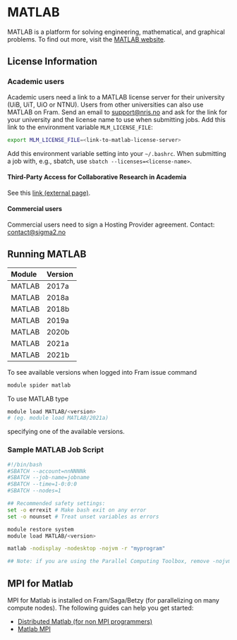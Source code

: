 # MATLAB

MATLAB is a platform for solving engineering, mathematical, and graphical
problems. To find out more, visit the [MATLAB
website](https://se.mathworks.com/help/matlab).

## License Information

### Academic users

Academic users need a link to a MATLAB license server for their university
(UiB, UiT, UiO or NTNU). Users from other universities can also use MATLAB on
Fram. Send an email to
<a href="mailto:support@nris.no?subject=Request for Matlab license link">
support@nris.no
</a>
and ask for the link for your university and the license name to use when
submitting jobs. Add this link to the environment variable `MLM_LICENSE_FILE`:

```bash
export MLM_LICENSE_FILE=<link-to-matlab-license-server>
```

Add this environment variable setting into your `~/.bashrc`.  When submitting
a job with, e.g., sbatch, use `sbatch --licenses=<license-name>`.


#### Third-Party Access for Collaborative Research in Academia
See this [link (external
page)](https://se.mathworks.com/support/collaborative-research-academia.html).

#### Commercial users
Commercial users need to sign a Hosting Provider agreement. Contact:
[contact@sigma2.no](mailto:contact@sigma2.no)

## Running MATLAB

| Module     | Version     |
| :------------- | :------------- |
| MATLAB |2017a|
| MATLAB |2018a|
| MATLAB |2018b|
| MATLAB |2019a|
| MATLAB |2020b|
| MATLAB |2021a|
| MATLAB |2021b|

To see available versions when logged into Fram issue command
```bash
module spider matlab
```
To use MATLAB type
```bash
module load MATLAB/<version>
# (eg. module load MATLAB/2021a)
```

specifying one of the available versions.

### Sample MATLAB Job Script
```bash
#!/bin/bash
#SBATCH --account=nnNNNNk
#SBATCH --job-name=jobname
#SBATCH --time=1-0:0:0
#SBATCH --nodes=1

## Recommended safety settings:
set -o errexit # Make bash exit on any error
set -o nounset # Treat unset variables as errors

module restore system
module load MATLAB/<version>

matlab -nodisplay -nodesktop -nojvm -r "myprogram"

## Note: if you are using the Parallel Computing Toolbox, remove -nojvm

```

## MPI for Matlab
MPI for Matlab is installed on Fram/Saga/Betzy (for parallelizing on many
compute nodes). The following guides can help you get started:
- [Distributed Matlab (for non MPI programmers)](https://www.hpc.ntnu.no/ntnu-hpc-group__trashed/matlab-for-hpc/distributed-matlab-using-mpi/)
- [Matlab MPI](https://www.hpc.ntnu.no/ntnu-hpc-group__trashed/matlab-for-hpc/matlab-mpi/)
